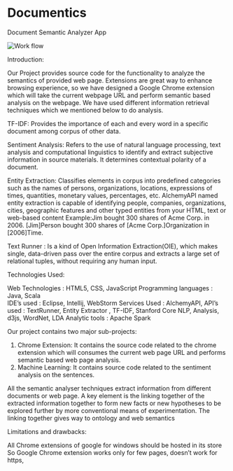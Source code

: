 # Documentics
Document Semantic Analyzer App

![Work flow](mayankachandrashekar.github.com/Documentics/workflow.jpg)

Introduction: 

Our Project provides source code for the functionality to analyze the semantics of provided web page. Extensions are great way to enhance browsing experience, so we have designed a Google Chrome extension which will take the current webpage URL and perform semantic based analysis on the webpage. We have used different information retrieval techniques which we mentioned below to do analysis.

TF-IDF: Provides the importance of each and every word in a specific document among corpus of other data. 

Sentiment Analysis: Refers to the use of natural language processing, text analysis and computational linguistics to identify and extract subjective information in source materials. It determines contextual polarity of a document.

Entity Extraction: Classifies elements in corpus into predefined categories such as the names of persons, organizations, locations, expressions of times, quantities, monetary values, percentages, etc. AlchemyAPI named entity extraction is capable of identifying people, companies, organizations, cities, geographic features and other typed entities from your HTML, text or web-based content
                  Example:Jim bought 300 shares of Acme Corp. in 2006.
                          [Jim]Person bought 300 shares of [Acme Corp.]Organization in [2006]Time. 

Text Runner : Is a kind of Open Information Extraction(OIE), which makes single, data-driven pass over the entire corpus and extracts a large set of relational tuples, without requiring any human input.

Technologies Used: 

  Web Technologies              : HTML5, CSS, JavaScript
  Programming languages         : Java, Scala	
	IDE’s used                    : Eclipse, Intellij, WebStorm
	Services Used		              : AlchemyAPI, 
	API’s used		                : TextRunner, Entity Extractor , TF-IDF, Stanford Core NLP, Analysis, d3js, WordNet, LDA
  Analytic tools 		            : Apache Spark	

 
Our project contains two major sub-projects:
1. Chrome Extension: It contains the source code related to the chrome extension which will consumes the current web page URL and   performs semantic based web page analysis.
2. Machine Learning: It contains source code related to the sentiment analysis on the sentences.


All the semantic analyser techniques extract information from different documents or web page. A key element is the linking together of the extracted information together to form new facts or new hypotheses to be explored further by more conventional means of experimentation. The linking together gives way to ontology and web semantics

Limitations and drawbacks:

All Chrome extensions of google  for windows should be hosted in its store
So Google Chrome extension works only for few pages, doesn’t work for https,
